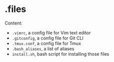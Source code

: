 # .files

Content:
 - `.vimrc`, a config file for Vim text editor
 - `.gitconfig`, a config file for Git CLI
 - `.tmux.conf`, a config file for Tmux
 - `.bash_aliases`, a list of aliases
 - `install.sh`, bash script for installing those files
